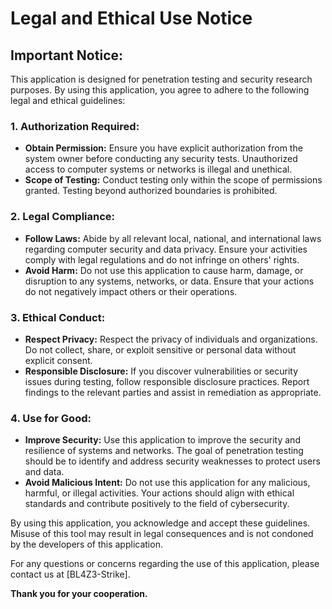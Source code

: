 # Legal and Ethical Use Notice

## Important Notice:

This application is designed for penetration testing and security research purposes. By using this application, you agree to adhere to the following legal and ethical guidelines:

### 1. Authorization Required:
- **Obtain Permission:** Ensure you have explicit authorization from the system owner before conducting any security tests. Unauthorized access to computer systems or networks is illegal and unethical.
- **Scope of Testing:** Conduct testing only within the scope of permissions granted. Testing beyond authorized boundaries is prohibited.

### 2. Legal Compliance:
- **Follow Laws:** Abide by all relevant local, national, and international laws regarding computer security and data privacy. Ensure your activities comply with legal regulations and do not infringe on others' rights.
- **Avoid Harm:** Do not use this application to cause harm, damage, or disruption to any systems, networks, or data. Ensure that your actions do not negatively impact others or their operations.

### 3. Ethical Conduct:
- **Respect Privacy:** Respect the privacy of individuals and organizations. Do not collect, share, or exploit sensitive or personal data without explicit consent.
- **Responsible Disclosure:** If you discover vulnerabilities or security issues during testing, follow responsible disclosure practices. Report findings to the relevant parties and assist in remediation as appropriate.

### 4. Use for Good:
- **Improve Security:** Use this application to improve the security and resilience of systems and networks. The goal of penetration testing should be to identify and address security weaknesses to protect users and data.
- **Avoid Malicious Intent:** Do not use this application for any malicious, harmful, or illegal activities. Your actions should align with ethical standards and contribute positively to the field of cybersecurity.

By using this application, you acknowledge and accept these guidelines. Misuse of this tool may result in legal consequences and is not condoned by the developers of this application.

For any questions or concerns regarding the use of this application, please contact us at [BL4Z3-Strike].

**Thank you for your cooperation.**
